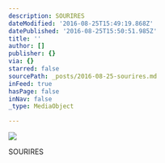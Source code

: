 ```yaml
---
description: SOURIRES
dateModified: '2016-08-25T15:49:19.868Z'
datePublished: '2016-08-25T15:50:51.985Z'
title: ''
author: []
publisher: {}
via: {}
starred: false
sourcePath: _posts/2016-08-25-sourires.md
inFeed: true
hasPage: false
inNav: false
_type: MediaObject

---
```

![](https://the-grid-user-content.s3-us-west-2.amazonaws.com/bbdd8219-be1a-40ba-ae5d-3295494462e1.jpg)

SOURIRES